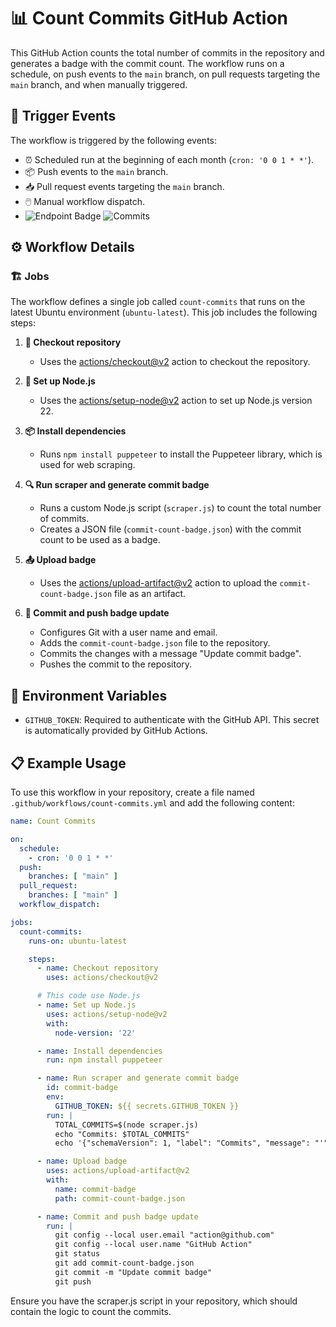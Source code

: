 # 📊 Count Commits GitHub Action

This GitHub Action counts the total number of commits in the repository and generates a badge with the commit count. The workflow runs on a schedule, on push events to the `main` branch, on pull requests targeting the `main` branch, and when manually triggered.

## 📅 Trigger Events

The workflow is triggered by the following events:
- ⏰ Scheduled run at the beginning of each month (`cron: '0 0 1 * *'`).
- 📦 Push events to the `main` branch.
- 📥 Pull request events targeting the `main` branch.
- 🖱️ Manual workflow dispatch.
- ![Endpoint Badge](https://img.shields.io/endpoint?url=https%3A%2F%2Fraw.githubusercontent.com%2FMattEzekiel%2Fget-commits-count%2Fmain%2Fexample.json) ![Commits](https://img.shields.io/badge/dynamic/json?url=https%3A%2F%2Fraw.githubusercontent.com%2FMattEzekiel%2Fget-commits-count%2Fmain%2Fcommit-count-badge.json&query=message&label=Commits)

## ⚙️ Workflow Details

### 🏗️ Jobs

The workflow defines a single job called `count-commits` that runs on the latest Ubuntu environment (`ubuntu-latest`). This job includes the following steps:

1. **🔄 Checkout repository**
    - Uses the [actions/checkout@v2](https://github.com/actions/checkout) action to checkout the repository.

2. **🔧 Set up Node.js**
    - Uses the [actions/setup-node@v2](https://github.com/actions/setup-node) action to set up Node.js version 22.

3. **📦 Install dependencies**
    - Runs `npm install puppeteer` to install the Puppeteer library, which is used for web scraping.

4. **🔍 Run scraper and generate commit badge**
    - Runs a custom Node.js script (`scraper.js`) to count the total number of commits.
    - Creates a JSON file (`commit-count-badge.json`) with the commit count to be used as a badge.

5. **📤 Upload badge**
    - Uses the [actions/upload-artifact@v2](https://github.com/actions/upload-artifact) action to upload the `commit-count-badge.json` file as an artifact.

6. **📄 Commit and push badge update**
    - Configures Git with a user name and email.
    - Adds the `commit-count-badge.json` file to the repository.
    - Commits the changes with a message "Update commit badge".
    - Pushes the commit to the repository.

## 🔑 Environment Variables

- `GITHUB_TOKEN`: Required to authenticate with the GitHub API. This secret is automatically provided by GitHub Actions.

## 📋 Example Usage

To use this workflow in your repository, create a file named `.github/workflows/count-commits.yml` and add the following content:

```yaml
name: Count Commits

on:
  schedule:
    - cron: '0 0 1 * *'
  push:
    branches: [ "main" ]
  pull_request:
    branches: [ "main" ]
  workflow_dispatch:

jobs:
  count-commits:
    runs-on: ubuntu-latest

    steps:
      - name: Checkout repository
        uses: actions/checkout@v2

      # This code use Node.js
      - name: Set up Node.js
        uses: actions/setup-node@v2
        with:
          node-version: '22'

      - name: Install dependencies
        run: npm install puppeteer

      - name: Run scraper and generate commit badge
        id: commit-badge
        env:
          GITHUB_TOKEN: ${{ secrets.GITHUB_TOKEN }}
        run: |
          TOTAL_COMMITS=$(node scraper.js)
          echo "Commits: $TOTAL_COMMITS"
          echo '{"schemaVersion": 1, "label": "Commits", "message": "'"$TOTAL_COMMITS"' total", "color": "blue"}' > commit-count-badge.json

      - name: Upload badge
        uses: actions/upload-artifact@v2
        with:
          name: commit-badge
          path: commit-count-badge.json

      - name: Commit and push badge update
        run: |
          git config --local user.email "action@github.com"
          git config --local user.name "GitHub Action"
          git status
          git add commit-count-badge.json
          git commit -m "Update commit badge"
          git push
```

Ensure you have the scraper.js script in your repository, which should contain the logic to count the commits.
